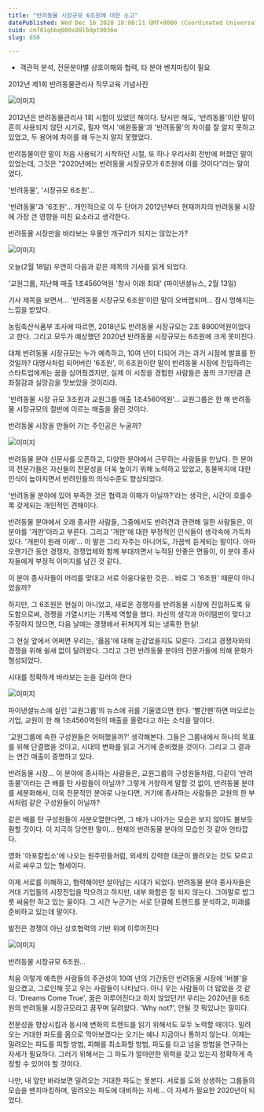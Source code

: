 ```yaml
---
title: "반려동물 시장규모 6조원에 대한 소고"
datePublished: Wed Dec 16 2020 18:00:21 GMT+0000 (Coordinated Universal Time)
cuid: cm701qhbq000s08lb9pt0036o
slug: 650

---
```



- 객관적 분석, 전문분야별 상호이해와 협력, 타 분야 벤치마킹이 필요

2012년 제1회 반려동물관리사 직무교육 기념사진

![이미지](https://cdn.hashnode.com/res/hashnode/image/upload/v1739251991723/0b4ed3cf-7d27-4882-b58f-920009ce14f2.jpeg)

2012년은 반려동물관리사 1회 시험이 있었던 해이다. 당시만 해도, '반려동물'이란 말이 흔히 사용되지 않던 시기로, 필자 역시 '애완동물'과 '반려동물'의 차이를 잘 알지 못하고 있었고, 두 용어에 차이를 왜 두는지 알지 못했었다.

반려동물이란 말이 처음 사용되기 시작하던 시절, 또 하나 우리사회 전반에 퍼졌던 말이 있었는데, 그것은 "2020년에는 반려동물 시장규모가 6조원에 이를 것이다"라는 말이었다.

'반려동물', '시장규모 6조원'...

'반려동물'과 '6조원'... 개인적으로 이 두 단어가 2012년부터 현재까지의 반려동물 시장에 가장 큰 영향을 미친 요소라고 생각한다.

반려동물 시장만을 바라보는 우물안 개구리가 되지는 않았는가?

![이미지](https://cdn.hashnode.com/res/hashnode/image/upload/v1739251993574/00cf8762-8dd6-4095-9073-6301864c2c3d.png)

오늘(2월 18일) 우연히 다음과 같은 제목의 기사를 읽게 되었다.

'교원그룹, 지난해 매출 1조4560억원 '창사 이래 최대' (파이낸셜뉴스, 2월 13일)

기사 제목을 보면서... '반려동물 시장규모 6조원'이란 말이 오버랩되며... 잠시 멍해지는 느낌을 받았다.

농림축산식품부 조사에 따르면, 2018년도 반려동물 시장규모는 2조 8900억원이었다고 한다. 그리고 모두가 예상했던 2020년 반려동물 시장규모는 6조원에 크게 못미친다.

대체 반려동물 시장규모는 누가 예측하고, 10여 년이 다되어 가는 과거 시점에 발표를 한 것일까? 대명사처럼 되어버린 '6조원', 이 6조원이란 말이 반려동물 시장에 진입하려는 스타트업에게는 꿈을 심어줬겠지만, 실제 이 시장을 경험한 사람들은 꿈의 크기만큼 큰 좌절감과 실망감을 맛보았을 것이리라.

'반려동물 시장 규모 3조원과 교원그룹 매출 1조4560억원'... 교원그룹은 한 해 반려동물 시장규모의 절반에 이르는 매출을 올린 것이다.

반려동물 시장을 만들어 가는 주인공은 누굴까?

![이미지](https://cdn.hashnode.com/res/hashnode/image/upload/v1739251995680/2e1604b9-d308-43fa-9777-20cb951ec41c.jpeg)

반려동물 분야 신문사를 오픈하고, 다양한 분야에서 근무하는 사람들을 만났다. 한 분야의 전문가들은 자신들의 전문성을 더욱 높이기 위해 노력하고 있었고, 동물복지에 대한 인식이 높아지면서 반려인들의 의식수준도 향상되었다.

'반려동물 분야에 있어 부족한 것은 협력과 이해가 아닐까?'라는 생각은, 시간이 흐를수록 갖게되는 개인적인 견해이다.

반려동물 분야에서 오래 종사한 사람들, 그중에서도 반려견과 관련해 일한 사람들은, 이 분야를 '개판'이라고 부른다. 그리고 '개판'에 대한 부정적인 인식들이 생각속에 가득차 있다. '개판이 원래 이래'… 이 말은 그리 자주는 아니어도, 가끔씩 듣게되는 말이다. 아마 오랜기간 동안 경쟁자, 경쟁업체와 함께 부대끼면서 누적된 안좋은 면들이, 이 분야 종사자들에게 부정적 이미지를 남긴 것 같다.

이 분야 종사자들이 머리를 맞대고 서로 아웅다웅한 것은… 바로 그 '6조원' 때문이 아니었을까?

하지만, 그 6조원은 현실이 아니었고, 새로운 경쟁자를 반려동물 시장에 진입하도록 유도함으로써, 경쟁을 가열시키는 기폭제 역할을 했다. 자신의 생각과 아이템만이 맞다고 주장하지 않으면, 다음 날에는 경쟁에서 뒤쳐지게 되는 냉혹한 현실!

그 현실 앞에서 어쩌면 우리는, '옳음'에 대해 눈감았을지도 모른다. 그리고 경쟁자와의 경쟁을 위해 쉴새 없이 달려왔다. 그리고 그런 반려동물 분야의 전문가들에 의해 문화가 형성되었다.

시대를 정확하게 바라보는 눈을 길러야 한다

![이미지](https://cdn.hashnode.com/res/hashnode/image/upload/v1739251997966/385904fe-f1da-4d4d-b2ca-a993ab0fe358.jpeg)

파이낸셜뉴스에 실린 '교원그룹'의 뉴스에 귀를 기울였으면 한다. '빨간펜'하면 떠오르는 기업, 교원이 한 해 1조4560억원의 매출을 올렸다고 하는 소식을 말이다.

'교원그룹에 속한 구성원들은 어떠했을까?' 생각해본다. 그들은 그룹내에서 하나의 목표를 위해 단결했을 것이고, 시대의 변화를 읽고 거기에 준비했을 것이다. 그리고 그 결과는 연간 매출이 증명하고 있다.

반려동물 시장… 이 분야에 종사하는 사람들은, 교원그룹의 구성원들처럼, 다같이 '반려동물'이라는 큰 배를 탄 사람들이 아닐까? 그렇게 거창하게 말할 것 없이, 반려동물 분야를 세분화해서, 더욱 전문적인 분야로 나눈다면, 거기에 종사하는 사람들은 교원의 한 부서처럼 같은 구성원들이 아닐까?

같은 배를 탄 구성원들이 사분오열한다면, 그 배가 나아가는 모습은 보지 않아도 불보듯 훤할 것이다. 이 지극히 당연한 말이… 현재의 반려동물 분야의 모습인 것 같아 안타깝다.

영화 '아포칼립소'에 나오는 원주민들처럼, 외세의 강력한 대군이 몰려오는 것도 모르고 서로 싸우고 있는 형세이다.

이제 서로를 이해하고, 협력해야만 살아남는 시대가 되었다. 반려동물 분야 종사자들은 거대 기업들의 시장진입을 막으려고 하지만, 내부 화합은 잘 되지 않는다. 그야말로 밥그릇 싸움만 하고 있는 꼴이다. 그 시간 누군가는 서로 단결해 트렌드를 분석하고, 미래를 준비하고 있는데 말이다.

발전은 경쟁이 아닌 상호협력의 기반 위에 이루어진다

![이미지](https://cdn.hashnode.com/res/hashnode/image/upload/v1739251999975/eaf512e1-ad11-4853-b66b-568095cf5c00.png)

반려동물 시장규모 6조원…

처음 이렇게 예측한 사람들의 주관성이 10여 년의 기간동안 반려동물 시장에 '버블'을 일으켰고, 그로인해 웃고 우는 사람들이 나타났다. 아니 우는 사람들이 더 많았을 것 같다. 'Dreams Come True', 꿈은 이루어진다고 하지 않았던가! 우리는 2020년을 6조원의 반려동물 시장규모라고 꿈꾸며 달려왔다. 'Why not?', 안될 것 뭐있냐는 말이다.

전문성을 향상시킴과 동시에 변화의 트렌드를 읽기 위해서도 모두 노력할 때이다. 밀려오는 거대한 파도를 몸으로 막아보겠다는 오기는 예나 지금이나 통하지 않는다. 이제는 밀려오는 파도를 피할 방법, 피해를 최소화할 방법, 파도를 타고 넘을 방법을 연구하는 자세가 필요하다. 그러기 위해서는 그 파도가 얼마만한 위력을 갖고 있는지 정확하게 측정할 수 있어야 할 것이다.

나만, 내 앞만 바라보면 밀려오는 거대한 파도는 못본다. 서로를 도와 상생하는 그룹들의 모습을 밴치마킹하며, 밀려오는 파도에 대비하는 자세… 이 자세가 필요한 2020년이 되었다.